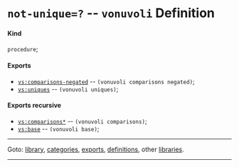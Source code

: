 

<a id='definition__vonuvoli__not-unique_3d_3f'></a>

# `not-unique=?` -- `vonuvoli` Definition


<a id='definition__vonuvoli__not-unique_3d_3f__kind'></a>

#### Kind

`procedure`;


<a id='definition__vonuvoli__not-unique_3d_3f__exports'></a>

#### Exports

 * [`vs:comparisons-negated`](../../vonuvoli/exports/vs_3a_comparisons-negated.md#export__vonuvoli__vs_3a_comparisons-negated) -- `(vonuvoli comparisons negated)`;
 * [`vs:uniques`](../../vonuvoli/exports/vs_3a_uniques.md#export__vonuvoli__vs_3a_uniques) -- `(vonuvoli uniques)`;


<a id='definition__vonuvoli__not-unique_3d_3f__exports-recursive'></a>

#### Exports recursive

 * [`vs:comparisons*`](../../vonuvoli/exports/vs_3a_comparisons_2a.md#export__vonuvoli__vs_3a_comparisons_2a) -- `(vonuvoli comparisons)`;
 * [`vs:base`](../../vonuvoli/exports/vs_3a_base.md#export__vonuvoli__vs_3a_base) -- `(vonuvoli base)`;

----

Goto: [library](../../vonuvoli/_index.md#library__vonuvoli), [categories](../../vonuvoli/categories/_index.md#toc__vonuvoli__categories), [exports](../../vonuvoli/exports/_index.md#toc__vonuvoli__exports), [definitions](../../vonuvoli/definitions/_index.md#toc__vonuvoli__definitions), other [libraries](../../_libraries.md#toc__libraries).

----

